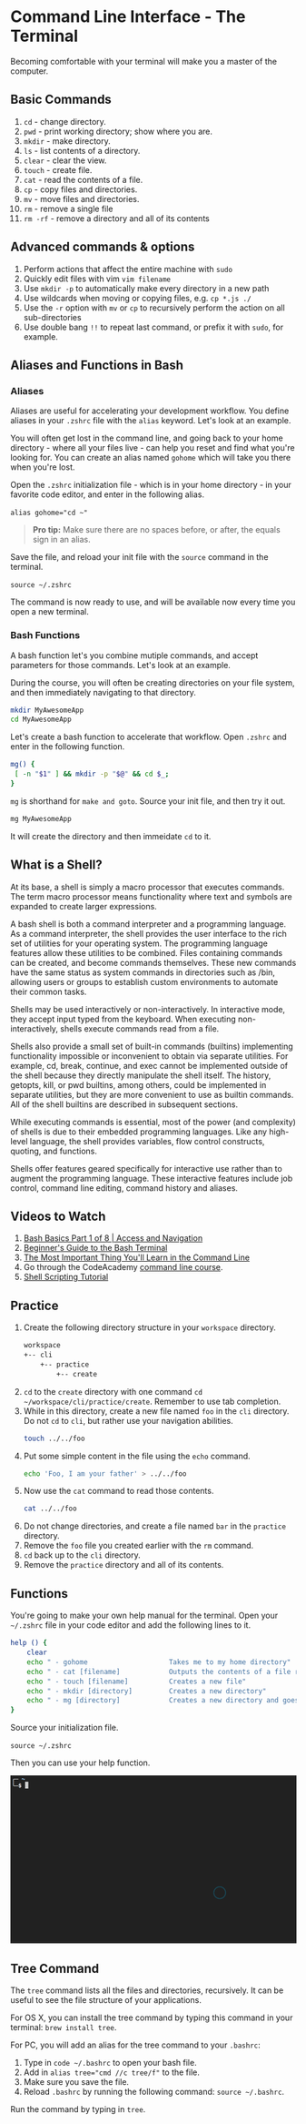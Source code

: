 # Command Line Interface - The Terminal

Becoming comfortable with your terminal will make you a master of the computer.

## Basic Commands

1. `cd` - change directory.
1. `pwd` - print working directory; show where you are.
1. `mkdir` - make directory.
1. `ls` - list contents of a directory.
1. `clear` - clear the view.
1. `touch` - create file.
1. `cat` - read the contents of a file.
1. `cp` - copy files and directories.
1. `mv` - move files and directories.
1. `rm` - remove a single file
1. `rm -rf` - remove a directory and all of its contents

## Advanced commands & options

1. Perform actions that affect the entire machine with `sudo`
1. Quickly edit files with vim `vim filename`
1. Use `mkdir -p` to automatically make every directory in a new path
1. Use wildcards when moving or copying files, e.g. `cp *.js ./`
1. Use the `-r` option with `mv` or `cp` to recursively perform the action on all sub-directories
1. Use double bang `!!` to repeat last command, or prefix it with `sudo`, for example.

## Aliases and Functions in Bash

### Aliases

Aliases are useful for accelerating your development workflow. You define aliases in your `.zshrc` file with the `alias` keyword. Let's look at an example.

You will often get lost in the command line, and going back to your home directory - where all your files live - can help you reset and find what you're looking for. You can create an alias named `gohome` which will take you there when you're lost.

Open the `.zshrc` initialization file - which is in your home directory - in your favorite code editor, and enter in the following alias.

`alias gohome="cd ~"`

> **Pro tip:** Make sure there are no spaces before, or after, the equals sign in an alias.

Save the file, and reload your init file with the `source` command in the terminal.

`source ~/.zshrc`

The command is now ready to use, and will be available now every time you open a new terminal.

### Bash Functions

A bash function let's you combine mutiple commands, and accept parameters for those commands. Let's look at an example.

During the course, you will often be creating directories on your file system, and then immediately navigating to that directory.

```sh
mkdir MyAwesomeApp
cd MyAwesomeApp
```

Let's create a bash function to accelerate that workflow. Open `.zshrc` and enter in the following function.

 ```sh
mg() {
  [ -n "$1" ] && mkdir -p "$@" && cd $_;
}
 ```

`mg` is shorthand for `make and goto`. Source your init file, and then try it out.

```sh
mg MyAwesomeApp
```

It will create the directory and then immeidate `cd` to it.

## What is a Shell?

At its base, a shell is simply a macro processor that executes commands. The term macro processor means functionality where text and symbols are expanded to create larger expressions.

A bash shell is both a command interpreter and a programming language. As a command interpreter, the shell provides the user interface to the rich set of utilities for your operating system. The programming language features allow these utilities to be combined. Files containing commands can be created, and become commands themselves. These new commands have the same status as system commands in directories such as /bin, allowing users or groups to establish custom environments to automate their common tasks.

Shells may be used interactively or non-interactively. In interactive mode, they accept input typed from the keyboard. When executing non-interactively, shells execute commands read from a file.

Shells also provide a small set of built-in commands (builtins) implementing functionality impossible or inconvenient to obtain via separate utilities. For example, cd, break, continue, and exec cannot be implemented outside of the shell because they directly manipulate the shell itself. The history, getopts, kill, or pwd builtins, among others, could be implemented in separate utilities, but they are more convenient to use as builtin commands. All of the shell builtins are described in subsequent sections.

While executing commands is essential, most of the power (and complexity) of shells is due to their embedded programming languages. Like any high-level language, the shell provides variables, flow control constructs, quoting, and functions.

Shells offer features geared specifically for interactive use rather than to augment the programming language. These interactive features include job control, command line editing, command history and aliases.

## Videos to Watch

1. [Bash Basics Part 1 of 8 | Access and Navigation](https://youtu.be/eH8Z9zeywq0?t=885)
1. [Beginner's Guide to the Bash Terminal](https://www.youtube.com/watch?v=oxuRxtrO2Ag)
1. [The Most Important Thing You'll Learn in the Command Line](https://www.youtube.com/watch?v=q7-aEspwwEI)
1. Go through the CodeAcademy [command line course](https://www.codecademy.com/learn/learn-the-command-line).
1. [Shell Scripting Tutorial](https://www.youtube.com/watch?v=hwrnmQumtPw)

## Practice

1. Create the following directory structure in your `workspace` directory.
    ```sh
    workspace
    +-- cli
        +-- practice
            +-- create
    ```
1. `cd` to the `create` directory with one command `cd ~/workspace/cli/practice/create`. Remember to use tab completion.
1. While in this directory, create a new file named `foo` in the `cli` directory. Do not `cd` to `cli`, but rather use your navigation abilities.
    ```sh
    touch ../../foo
    ```
1. Put some simple content in the file using the `echo` command.
    ```sh
    echo 'Foo, I am your father' > ../../foo
    ```
1. Now use the `cat` command to read those contents.
    ```sh
    cat ../../foo
    ```
1. Do not change directories, and create a file named `bar` in the `practice` directory.
1. Remove the `foo` file you created earlier with the `rm` command.
1. `cd` back up to the `cli` directory.
1. Remove the `practice` directory and all of its contents.

## Functions

You're going to make your own help manual for the terminal. Open your `~/.zshrc` file in your code editor and add the following lines to it.

```sh
help () {
    clear
    echo " - gohome                    Takes me to my home directory"
    echo " - cat [filename]            Outputs the contents of a file right in the terminal"
    echo " - touch [filename]          Creates a new file"
    echo " - mkdir [directory]         Creates a new directory"
    echo " - mg [directory]            Creates a new directory and goes into it"
}
```

Source your initialization file.

`source ~/.zshrc`

Then you can use your help function.

![help command example](./images/Bn6CSVqGxO.gif)

## Tree Command

The `tree` command lists all the files and directories, recursively. It can be useful to see the file structure of your applications. 

For OS X, you can install the tree command by typing this command in your terminal: `brew install tree`.

For PC, you will add an alias for the tree command to your `.bashrc`:

1. Type in `code ~/.bashrc` to open your bash file. 
1. Add in `alias tree="cmd //c tree/f"` to the file.
1. Make sure you save the file.
1. Reload `.bashrc` by running the following command: `source ~/.bashrc`.

Run the command by typing in `tree`.

